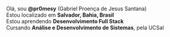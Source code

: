 Olá, sou **@pr0mesy** (Gabriel Proença de Jesus Santana)  
Estou localizado em **Salvador, Bahia, Brasil**  
Estou aprendendo **Desenvolvimento Full Stack**  
Cursando **Análise e Desenvolvimento de Sistemas**, pela UCSal
 
